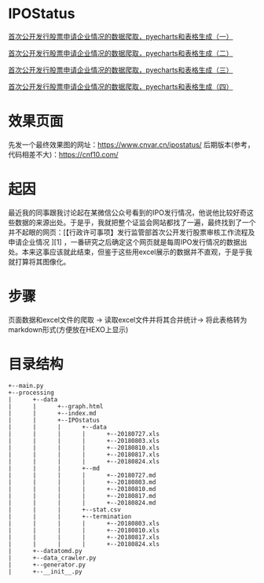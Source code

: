 # IPOStatus

[首次公开发行股票申请企业情况的数据爬取，pyecharts和表格生成（一）](http://bingwong.org/2018/08/26/103.html)

[首次公开发行股票申请企业情况的数据爬取，pyecharts和表格生成（二）](http://bingwong.org/2018/08/26/104.html)

[首次公开发行股票申请企业情况的数据爬取，pyecharts和表格生成（三）](http://bingwong.org/2018/08/26/105.html)

[首次公开发行股票申请企业情况的数据爬取，pyecharts和表格生成（四）](http://bingwong.org/2018/08/26/106.html)

# 效果页面
先发一个最终效果图的网址：https://www.cnvar.cn/ipostatus/
后期版本(参考，代码相差不大)：https://cnf10.com/

# 起因
最近我的同事跟我讨论起在某微信公众号看到的IPO发行情况，他说他比较好奇这些数据的来源出处。于是乎，我就把整个证监会网站都找了一遍，最终找到了一个并不起眼的网页：[【行政许可事项】发行监管部首次公开发行股票审核工作流程及申请企业情况 ][1] ，一番研究之后确定这个网页就是每周IPO发行情况的数据出处。本来这事应该就此结束，但鉴于这些用excel展示的数据并不直观，于是乎我就打算将其图像化。

# 步骤
页面数据和excel文件的爬取 -> 读取excel文件并将其合并统计-> 将此表格转为markdown形式(方便放在HEXO上显示) 

# 目录结构
```
+--main.py
+--processing
|      +--data
|      |      +--graph.html
|      |      +--index.md
|      |      +--IPOstatus
|      |      |      +--data
|      |      |      |      +--20180727.xls
|      |      |      |      +--20180803.xls
|      |      |      |      +--20180810.xls
|      |      |      |      +--20180817.xls
|      |      |      |      +--20180824.xls
|      |      |      +--md
|      |      |      |      +--20180727.md
|      |      |      |      +--20180803.md
|      |      |      |      +--20180810.md
|      |      |      |      +--20180817.md
|      |      |      |      +--20180824.md
|      |      |      +--stat.csv
|      |      |      +--termination
|      |      |      |      +--20180803.xls
|      |      |      |      +--20180810.xls
|      |      |      |      +--20180817.xls
|      |      |      |      +--20180824.xls
|      +--datatomd.py
|      +--data_crawler.py
|      +--generator.py
|      +--__init__.py
```
